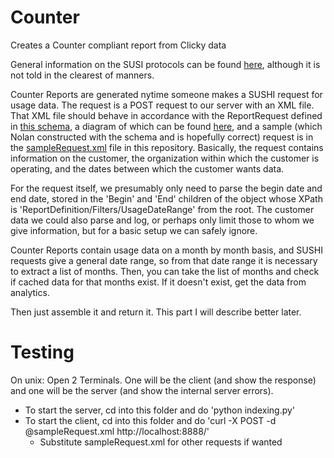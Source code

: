 # Counter
Creates a Counter compliant report from Clicky data

General information on the SUSI protocols can be found [here](http://www.niso.org/schemas/sushi/), although it is 
not told in the clearest of manners.

Counter Reports are generated nytime someone makes a SUSHI request for usage data. 
The request is a POST request to our server with an XML file. That XML file should behave in accordance 
with the ReportRequest defined in [this schema](http://www.niso.org/schemas/sushi/sushi1_7.xsd), 
a diagram of which can be found [here](http://www.niso.org/schemas/sushi/diagrams/sushi1_7_ReportRequest.png),
and a sample (which Nolan constructed with the schema and is hopefully correct) request is in the [sampleRequest.xml](https://github.com/jomijournal/Counter/blob/master/sampleRequest.xml) file in this repository.
Basically, the request contains information on the customer, the organization within which the customer is operating,
and the dates between which the customer wants data. 

For the request itself, we presumably only need to parse the 
begin date and end date, stored in the 'Begin' and 'End' children of the object whose XPath is
'ReportDefinition/Filters/UsageDateRange' from the root. The customer data we could also parse and log, or perhaps only limit those to whom we give information, but for a basic setup we can safely ignore.

Counter Reports contain usage data on a month by month basis, and SUSHI requests give a general date range, 
so from that date range it is necessary to extract a list of months. Then, you can take the list of months and check if cached data for that months exist. If it doesn't exist, get the data from analytics.

Then just assemble it and return it. This part I will describe better later.


# Testing

On unix: Open 2 Terminals. One will be the client (and show the response) and one will be the server (and show the internal server errors).
 * To start the server, cd into this folder and do 'python indexing.py'
 * To start the client, cd into this folder and do 'curl -X POST -d @sampleRequest.xml http://localhost:8888/'
   * Substitute sampleRequest.xml for other requests if wanted
